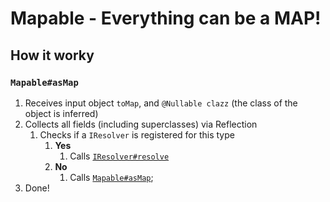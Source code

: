 # Mapable - Everything can be a MAP!
## How it worky
### `Mapable#asMap`
1. Receives input object `toMap`, and `@Nullable clazz` (the class of the object is inferred)
2. Collects all fields (including superclasses) via Reflection
   1. Checks if a `IResolver` is registered for this type
      1. **Yes**
         1. Calls [`IResolver#resolve`](src/main/java/me/comfortable_andy/mapable/resolvers/IResolver.java)
      2. **No**
         1. Calls [`Mapable#asMap`](#mapableasmap);
3. Done!